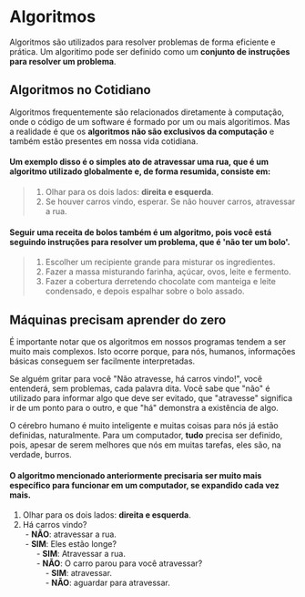 # Algoritmos
Algoritmos são utilizados para resolver problemas de forma eficiente e prática. 
Um algoritimo pode ser definido como um **conjunto de instruções para resolver um problema**.

## Algoritmos no Cotidiano
Algoritmos frequentemente são relacionados diretamente à computação, onde o código de um software é formado por um ou mais algoritimos. 
Mas a realidade é que os **algoritmos não são exclusivos da computação** e também estão presentes em nossa vida cotidiana. 

#### Um exemplo disso é o simples ato de atravessar uma rua, que é um algoritmo utilizado globalmente e, de forma resumida, consiste em:
> 1. Olhar para os dois lados: __direita e esquerda__.
> 2. Se houver carros vindo, esperar. Se não houver carros, atravessar a rua.

#### Seguir uma receita de bolos também é um algoritmo, pois você está seguindo instruções para resolver um problema, que é 'não ter um bolo'.
> 1. Escolher um recipiente grande para misturar os ingredientes.
> 2. Fazer a massa misturando farinha, açúcar, ovos, leite e fermento.
> 3. Fazer a cobertura derretendo chocolate com manteiga e leite condensado, e depois espalhar sobre o bolo assado.


## Máquinas precisam aprender do zero
É importante notar que os algoritmos em nossos programas tendem a ser muito mais complexos. Isto ocorre porque, para nós, humanos, informações básicas conseguem ser facilmente interpretadas.

Se alguém gritar para você "Não atravesse, há carros vindo!", você entenderá, sem problemas, cada palavra dita. Você sabe que "não" é utilizado para informar algo que deve ser evitado, que "atravesse" significa ir de um ponto para o outro, e que "há" demonstra a existência de algo.

O cérebro humano é muito inteligente e muitas coisas para nós já estão definidas, naturalmente. Para um computador, **tudo** precisa ser definido, pois, apesar de serem melhores que nós em muitas tarefas, eles são, na verdade, burros.

#### O algoritmo mencionado anteriormente precisaria ser muito mais específico para funcionar em um computador, se expandido cada vez mais.
1. Olhar para os dois lados: __direita e esquerda__.
2. Há carros vindo?  
&nbsp;- __NÃO__: atravessar a rua.  
&nbsp;- __SIM__: Eles estão longe?  
&nbsp; &nbsp; &nbsp; - __SIM__: Atravessar a rua.  
&nbsp; &nbsp; &nbsp; - __NÃO__: O carro parou para você atravessar?  
&nbsp; &nbsp; &nbsp; &nbsp; &nbsp; - __SIM__: atravessar.  
&nbsp; &nbsp; &nbsp; &nbsp; &nbsp; - __NÃO__: aguardar para atravessar.

